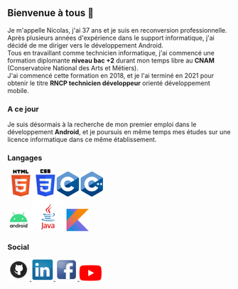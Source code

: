 ## Bienvenue à tous 👋

Je m'appelle Nicolas, j'ai 37 ans et je suis en reconversion professionnelle.<br />
Après plusieurs années d'expérience dans le support informatique, j'ai décidé de me diriger vers le développement Android.<br />
Tous en travaillant comme technicien informatique, j'ai commencé une formation diplomante **niveau bac +2** durant mon temps libre au **CNAM** (Conservatoire National des Arts et Métiers).<br />
J'ai commencé cette formation en 2018, et je l'ai terminé en 2021 pour obtenir le titre **RNCP technicien développeur** orienté développement mobile.<br />

### A ce jour

Je suis désormais à la recherche de mon premier emploi dans le développement **Android**, et je poursuis en même temps mes études sur une licence informatique dans ce même établissement.

### Langages
<img src="images/HTML5.png" width="60" > <img src="images/CSS3.png" width="43" > <img src="images/C.png" width="50" >
<img src="images/C++.png" width="50" > <br /><img src="images/Android.png" width="50" > <img src="images/java.png" width="75" > <img src="images/Kotlin.png" width="50" >

### Social 
<a href="https://https://github.com/Pampitux"><img src="images/sc_github.png" width="50" >
<a href="https://www.linkedin.com/in/nicolas-alvarez-905288166/"><img src="images/sc_linkedin.png" width="50" >
    <a href="https://https://www.facebook.com/profile.php?id=100008120926056/"><img src="images/sc_facebook.png" width="50" >
      <a href="https://https://www.youtube.com/channel/UCWuOLvzqjZdH9DXBtgEvqlg"><img src="images/ytube.png" width="50" alt="centered image">
